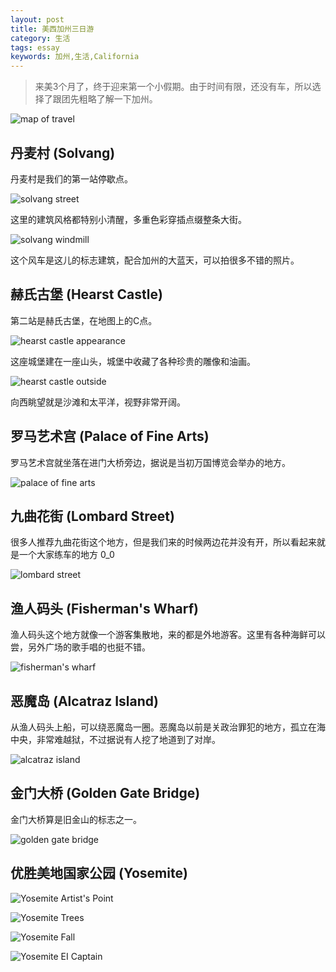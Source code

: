 ```yaml
---
layout: post
title: 美西加州三日游
category: 生活
tags: essay
keywords: 加州,生活,California
---
```


> 来美3个月了，终于迎来第一个小假期。由于时间有限，还没有车，所以选择了跟团先粗略了解一下加州。

![map of travel](http://7u2ho6.com1.z0.glb.clouddn.com/life-travel-of-california.png)

## 丹麦村 (Solvang)

丹麦村是我们的第一站停歇点。

![solvang street](http://7u2ho6.com1.z0.glb.clouddn.com/life-solvang-street.jpg)

这里的建筑风格都特别小清醒，多重色彩穿插点缀整条大街。

![solvang windmill](http://7u2ho6.com1.z0.glb.clouddn.com/life-solvang-windmill.jpg)

这个风车是这儿的标志建筑，配合加州的大蓝天，可以拍很多不错的照片。

## 赫氏古堡 (Hearst Castle)

第二站是赫氏古堡，在地图上的C点。

![hearst castle appearance](http://7u2ho6.com1.z0.glb.clouddn.com/life-hearst-castle-appearance.jpg)

这座城堡建在一座山头，城堡中收藏了各种珍贵的雕像和油画。

![hearst castle outside](http://7u2ho6.com1.z0.glb.clouddn.com/life-hearst-castle-outside.jpg)

向西眺望就是沙滩和太平洋，视野非常开阔。

## 罗马艺术宫 (Palace of Fine Arts)

罗马艺术宫就坐落在进门大桥旁边，据说是当初万国博览会举办的地方。

![palace of fine arts](http://7u2ho6.com1.z0.glb.clouddn.com/life-palace-of-fine-arts.jpg)

## 九曲花街 (Lombard Street)

很多人推荐九曲花街这个地方，但是我们来的时候两边花并没有开，所以看起来就是一个大家练车的地方 0_0

![lombard street](http://7u2ho6.com1.z0.glb.clouddn.com/life-lombard-street.jpg)

## 渔人码头 (Fisherman's Wharf)

渔人码头这个地方就像一个游客集散地，来的都是外地游客。这里有各种海鲜可以尝，另外广场的歌手唱的也挺不错。

![fisherman's wharf](http://7u2ho6.com1.z0.glb.clouddn.com/life-fishermans-wharf-gate-1.jpg)

## 恶魔岛 (Alcatraz Island)

从渔人码头上船，可以绕恶魔岛一圈。恶魔岛以前是关政治罪犯的地方，孤立在海中央，非常难越狱，不过据说有人挖了地道到了对岸。

![alcatraz island](http://7u2ho6.com1.z0.glb.clouddn.com/life-alcatraz-island.jpg)

## 金门大桥 (Golden Gate Bridge)

金门大桥算是旧金山的标志之一。

![golden gate bridge](http://7u2ho6.com1.z0.glb.clouddn.com/life-golden-gate-bridge.jpg)

## 优胜美地国家公园 (Yosemite)

![Yosemite Artist's Point](http://7u2ho6.com1.z0.glb.clouddn.com/life-yosemite-artists-point.jpg)

![Yosemite Trees](http://7u2ho6.com1.z0.glb.clouddn.com/life-yosemite-trees.jpg)

![Yosemite Fall](http://7u2ho6.com1.z0.glb.clouddn.com/life-yosemite-fall.jpg)

![Yosemite EI Captain](http://7u2ho6.com1.z0.glb.clouddn.com/life-yosemite-ei-captain.jpg)